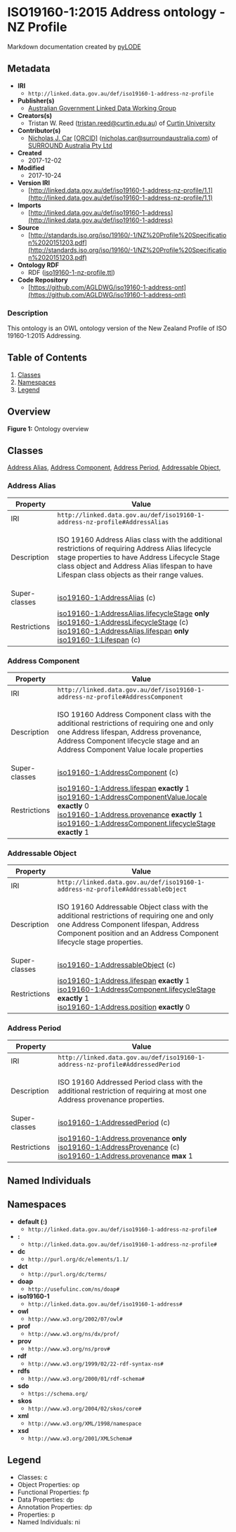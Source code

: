 # ISO19160-1:2015 Address ontology - NZ Profile
Markdown documentation created by [pyLODE](http://github.com/rdflib/pyLODE)


## Metadata
* **IRI**
  * `http://linked.data.gov.au/def/iso19160-1-address-nz-profile`
* **Publisher(s)**
  * [Australian Government Linked Data Working Group](http://linked.data.gov.au/org/agldwg)
* **Creators(s)**
  * Tristan W. Reed
    (<tristan.reed@curtin.edu.au></a>) of [Curtin University](https://www.curtin.edu.au/)
* **Contributor(s)**
  * [Nicholas J. Car](https://orcid.org/0000-0002-8742-7730)
    [[ORCID]](https://orcid.org/0000-0002-8742-7730)
    (<nicholas.car@surroundaustralia.com></a>) of [SURROUND Australia Pty Ltd](https://surroundaustralia.com)
* **Created**
  * 2017-12-02
* **Modified**
  * 2017-10-24
* **Version IRI**
  * [http://linked.data.gov.au/def/iso19160-1-address-nz-profile/1.1](http://linked.data.gov.au/def/iso19160-1-address-nz-profile/1.1)
* **Imports**
  * [http://linked.data.gov.au/def/iso19160-1-address](http://linked.data.gov.au/def/iso19160-1-address)
* **Source**
  * [http://standards.iso.org/iso/19160/-1/NZ%20Profile%20Specification%2020151203.pdf](http://standards.iso.org/iso/19160/-1/NZ%20Profile%20Specification%2020151203.pdf)
* **Ontology RDF**
  * RDF ([iso19160-1-nz-profile.ttl](turtle))
* **Code Repository**
  * [https://github.com/AGLDWG/iso19160-1-address-ont](https://github.com/AGLDWG/iso19160-1-address-ont)
### Description
<p>This ontology is an OWL ontology version of the New Zealand Profile of ISO 19160-1:2015 Addressing.</p>

## Table of Contents
1. [Classes](#classes)
1. [Namespaces](#namespaces)
1. [Legend](#legend)


## Overview

**Figure 1:** Ontology overview
## Classes
[Address Alias](#AddressAlias),
[Address Component](#AddressComponent),
[Address Period](#AddressPeriod),
[Addressable Object](#AddressableObject),
### Address Alias
Property | Value
--- | ---
IRI | `http://linked.data.gov.au/def/iso19160-1-address-nz-profile#AddressAlias`
Description | <p>ISO 19160 Address Alias class with the additional restrictions of requiring Address Alias lifecycle stage properties to have Address Lifecycle Stage class object and Address Alias lifespan to have Lifespan class objects as their range values.</p>
Super-classes |[iso19160-1:AddressAlias](http://linked.data.gov.au/def/iso19160-1-address#AddressAlias) (c)<br />
Restrictions |[iso19160-1:AddressAlias.lifecycleStage](http://linked.data.gov.au/def/iso19160-1-address#AddressAlias.lifecycleStage) **only** [iso19160-1:AddressLifecycleStage](http://linked.data.gov.au/def/iso19160-1-address#AddressLifecycleStage) (c)<br />[iso19160-1:AddressAlias.lifespan](http://linked.data.gov.au/def/iso19160-1-address#AddressAlias.lifespan) **only** [iso19160-1:Lifespan](http://linked.data.gov.au/def/iso19160-1-address#Lifespan) (c)<br />
### Address Component
Property | Value
--- | ---
IRI | `http://linked.data.gov.au/def/iso19160-1-address-nz-profile#AddressComponent`
Description | <p>ISO 19160 Address Component class with the additional restrictions of requiring one and only one Address lifespan, Address provenance, Address Component lifecycle stage and an Address Component Value locale  properties</p>
Super-classes |[iso19160-1:AddressComponent](http://linked.data.gov.au/def/iso19160-1-address#AddressComponent) (c)<br />
Restrictions |[iso19160-1:Address.lifespan](http://linked.data.gov.au/def/iso19160-1-address#Address.lifespan) **exactly** 1<br />[iso19160-1:AddressComponentValue.locale](http://linked.data.gov.au/def/iso19160-1-address#AddressComponentValue.locale) **exactly** 0<br />[iso19160-1:Address.provenance](http://linked.data.gov.au/def/iso19160-1-address#Address.provenance) **exactly** 1<br />[iso19160-1:AddressComponent.lifecycleStage](http://linked.data.gov.au/def/iso19160-1-address#AddressComponent.lifecycleStage) **exactly** 1<br />
### Addressable Object
Property | Value
--- | ---
IRI | `http://linked.data.gov.au/def/iso19160-1-address-nz-profile#AddressableObject`
Description | <p>ISO 19160 Addressable Object class with the additional restrictions of requiring one and only one Address Component lifespan, Address Component position and an Address Component lifecycle stage properties.</p>
Super-classes |[iso19160-1:AddressableObject](http://linked.data.gov.au/def/iso19160-1-address#AddressableObject) (c)<br />
Restrictions |[iso19160-1:Address.lifespan](http://linked.data.gov.au/def/iso19160-1-address#Address.lifespan) **exactly** 1<br />[iso19160-1:AddressComponent.lifecycleStage](http://linked.data.gov.au/def/iso19160-1-address#AddressComponent.lifecycleStage) **exactly** 1<br />[iso19160-1:Address.position](http://linked.data.gov.au/def/iso19160-1-address#Address.position) **exactly** 0<br />
### Address Period
Property | Value
--- | ---
IRI | `http://linked.data.gov.au/def/iso19160-1-address-nz-profile#AddressedPeriod`
Description | <p>ISO 19160 Addressed Period class with the additional restriction of requiring at most one Address provenance properties.</p>
Super-classes |[iso19160-1:AddressedPeriod](http://linked.data.gov.au/def/iso19160-1-address#AddressedPeriod) (c)<br />
Restrictions |[iso19160-1:Address.provenance](http://linked.data.gov.au/def/iso19160-1-address#Address.provenance) **only** [iso19160-1:AddressProvenance](http://linked.data.gov.au/def/iso19160-1-address#AddressProvenance) (c)<br />[iso19160-1:Address.provenance](http://linked.data.gov.au/def/iso19160-1-address#Address.provenance) **max** 1<br />

## Named Individuals
## Namespaces
* **default (:)**
  * `http://linked.data.gov.au/def/iso19160-1-address-nz-profile#`
* **:**
  * `http://linked.data.gov.au/def/iso19160-1-address-nz-profile#`
* **dc**
  * `http://purl.org/dc/elements/1.1/`
* **dct**
  * `http://purl.org/dc/terms/`
* **doap**
  * `http://usefulinc.com/ns/doap#`
* **iso19160-1**
  * `http://linked.data.gov.au/def/iso19160-1-address#`
* **owl**
  * `http://www.w3.org/2002/07/owl#`
* **prof**
  * `http://www.w3.org/ns/dx/prof/`
* **prov**
  * `http://www.w3.org/ns/prov#`
* **rdf**
  * `http://www.w3.org/1999/02/22-rdf-syntax-ns#`
* **rdfs**
  * `http://www.w3.org/2000/01/rdf-schema#`
* **sdo**
  * `https://schema.org/`
* **skos**
  * `http://www.w3.org/2004/02/skos/core#`
* **xml**
  * `http://www.w3.org/XML/1998/namespace`
* **xsd**
  * `http://www.w3.org/2001/XMLSchema#`

## Legend
* Classes: c
* Object Properties: op
* Functional Properties: fp
* Data Properties: dp
* Annotation Properties: dp
* Properties: p
* Named Individuals: ni